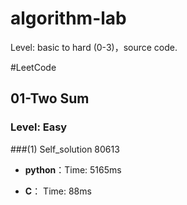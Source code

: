 # algorithm-lab
Level: basic to hard (0-3)，source code.

#LeetCode

## 01-Two Sum 

### Level: Easy

###(1) Self_solution 80613 

 
- **python**：Time: 5165ms 

- **C**： Time: 88ms
